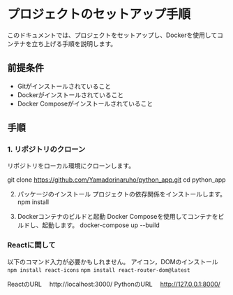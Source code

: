 # プロジェクトのセットアップ手順

このドキュメントでは、プロジェクトをセットアップし、Dockerを使用してコンテナを立ち上げる手順を説明します。

## 前提条件

- Gitがインストールされていること
- Dockerがインストールされていること
- Docker Composeがインストールされていること

## 手順

### 1. リポジトリのクローン

リポジトリをローカル環境にクローンします。

git clone https://github.com/Yamadorinaruho/python_app.git
cd python_app


2. パッケージのインストール
プロジェクトの依存関係をインストールします。
npm install


3. Dockerコンテナのビルドと起動
Docker Composeを使用してコンテナをビルドし、起動します。
docker-compose up --build

### Reactに関して
以下のコマンド入力が必要かもしれません。
アイコン，DOMのインストール
`npm install react-icons`
`npm install react-router-dom@latest`


ReactのURL 　http://localhost:3000/
PythonのURL 　http://127.0.0.1:8000/

